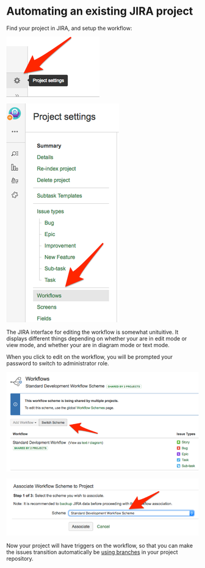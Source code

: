 # Automating an existing JIRA project

Find your project in JIRA, and setup the workflow:

![Create project 5](new-jira-project-05.png)

![Create project 6](new-jira-project-06.png)

The JIRA interface for editing the workflow is somewhat unituitive.  It displays different things depending on whether your are in edit mode or view mode, and whether your are in diagram mode or text mode.

When you click to edit on the workflow, you will be prompted your password to switch to administrator role.

![Create project 7](new-jira-project-07.png)

![Create project 8](new-jira-project-08.png)

Now your project will have triggers on the workflow, so that you can make the issues transition automatically be [using branches](../using-branches/using-branches-to-control-issues.md) in your project repository.
